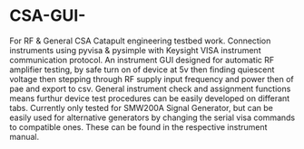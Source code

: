 # CSA-GUI-
For RF &amp; General CSA Catapult engineering testbed work. Connection instruments using pyvisa & pysimple with Keysight VISA instrument communication protocol.
An instrument GUI designed for automatic RF amplifier testing, by safe turn on of device at 5v then finding quiescent voltage then stepping through RF supply input 
frequency and power then of pae and export to csv. General instrument check and assignment functions means furthur device test procedures can be easily developed on 
differant tabs. Currently only tested for SMW200A Signal Generator, but can be easily used for alternative generators by changing the serial visa commands to compatible 
ones. These can be found in the respective instrument manual.
